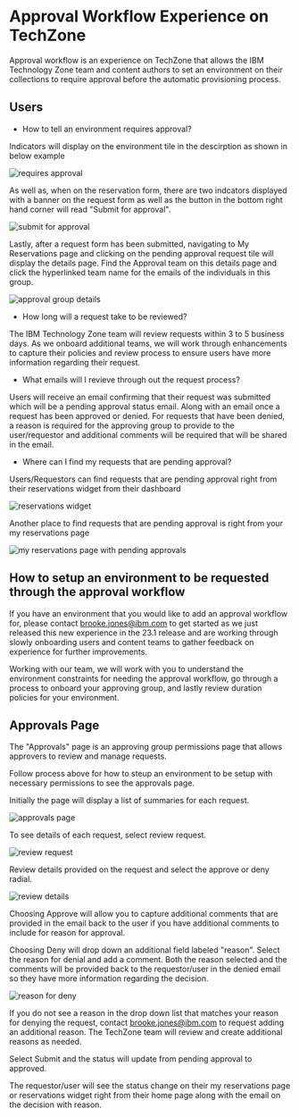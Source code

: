 # Approval Workflow Experience on TechZone 

Approval workflow is an experience on TechZone that allows the IBM Technology Zone team and content authors to set an environment on their collections to require approval before the automatic provisioning process. 


## Users 

- How to tell an environment requires approval? 

Indicators will display on the environment tile in the descirption as shown in below example

![requires approval](https://github.com/IBM/itz-support-public/blob/main/IBM-Technology-Zone/IBM-Technology-Zone-Runbooks/Images/requiresapproval2.png)

As well as, when on the reservation form, there are two indcators displayed with a banner on the request form as well as the button in the bottom right hand corner will read "Submit for approval".

![submit for approval](https://github.com/IBM/itz-support-public/blob/7f5fa58269a8b6d5d8eefcf00a321cd271d9a210/IBM-Technology-Zone/IBM-Technology-Zone-Runbooks/Images/needsapprovalindicators.png)

Lastly, after a request form has been submitted, navigating to My Reservations page and clicking on the pending approval request tile will display the details page. Find the Approval team on this details page and click the hyperlinked team name for the emails of the individuals in this group.

![approval group details](https://github.com/IBM/itz-support-public/blob/7f5fa58269a8b6d5d8eefcf00a321cd271d9a210/IBM-Technology-Zone/IBM-Technology-Zone-Runbooks/Images/approvaldetailspage.png)


- How long will a request take to be reviewed? 

The IBM Technology Zone team will review requests within 3 to 5 business days. As we onboard additional teams, we will work through enhancements to capture their policies and review process to ensure users have more information regarding their request. 

- What emails will I revieve through out the request process? 

Users will receive an email confirming that their request was submitted which will be a pending approval status email. Along with an email once a request has been approved or denied. For requests that have been denied, a reason is required for the approving group to provide to the user/requestor and additional comments will be required that will be shared in the email.

- Where can I find  my requests that are pending approval? 

Users/Requestors can find requests that are pending approval right from their reservations widget from their dashboard

![reservations widget](https://github.com/IBM/itz-support-public/blob/main/IBM-Technology-Zone/IBM-Technology-Zone-Runbooks/Images/reservationswidget.png)

Another place to find requests that are pending approval is right from your my reservations page

![my reservations page with pending approvals](https://github.com/IBM/itz-support-public/blob/main/IBM-Technology-Zone/IBM-Technology-Zone-Runbooks/Images/myreservationspendingapproval.png)


## How to setup an environment to be requested through the approval workflow

If you have an environment that you would like to add an approval workflow for, please contact brooke.jones@ibm.com to get started as we just released this new experience in the 23.1 release and are working through slowly onboarding users and content teams to gather feedback on experience for further improvements. 

Working with our team, we will work with you to understand the environment constraints for needing the approval workflow, go through a process to onboard your approving group, and lastly review duration policies for your environment.

## Approvals Page

The "Approvals" page is an approving group permissions page that allows approvers to review and manage requests. 

Follow process above for how to steup an environment to be setup with necessary permissions to see the approvals page. 

Initially the page will display a list of summaries for each request.

![approvals page](https://github.com/IBM/itz-support-public/blob/main/IBM-Technology-Zone/IBM-Technology-Zone-Runbooks/Images/approvalspage.png)

To see details of each request, select review request. 

![review request](https://github.com/IBM/itz-support-public/blob/main/IBM-Technology-Zone/IBM-Technology-Zone-Runbooks/Images/reviewrequest.png)

Review details provided on the request and select the approve or deny radial.

![review details](https://github.com/IBM/itz-support-public/blob/main/IBM-Technology-Zone/IBM-Technology-Zone-Runbooks/Images/approvedenyrequest.png)

Choosing Approve will allow you to capture additional comments that are provided in the email back to the user if you have additional comments to include for reason for approval. 

Choosing Deny will drop down an additional field labeled "reason". Select the reason for denial and add a comment. Both the reason selected and the comments will be provided back to the requestor/user in the denied email so they have more information regarding the decision. 

![reason for deny](https://github.com/IBM/itz-support-public/blob/main/IBM-Technology-Zone/IBM-Technology-Zone-Runbooks/Images/reasonfordeny.png)

If you do not see a reason in the drop down list that matches your reason for denying the request, contact brooke.jones@ibm.com to request adding an additional reason. The TechZone team will review and create additional reasons as needed. 

Select Submit and the status will update from pending approval to approved. 

The requestor/user will see the status change on their my reservations page or reservations widget right from their home page along with the email on the decision with reason. 
